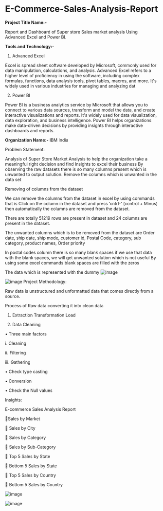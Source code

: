 # E-Commerce-Sales-Analysis-Report
**Project Title Name:-**

Report and Dashboard of Super store Sales market analysis Using Advanced Excel and Power BI.

**Tools and Technology:-**

1.	Advanced Excel
   
Excel is spread sheet software developed by Microsoft, commonly used for data manipulation, calculations, and analysis. Advanced Excel refers to a higher level of proficiency in using the software, including complex formulas, functions, data analysis tools, pivot tables, macros, and more. It's widely used in various industries for managing and analyzing dat

2.	Power BI

Power BI is a business analytics service by Microsoft that allows you to connect to various data sources, transform and model the data, and create interactive visualizations and reports. It's widely used for data visualization, data exploration, and business intelligence. Power BI helps organizations make data-driven decisions by providing insights through interactive dashboards and reports.

**Organization Name:-** IBM India

Problem Statement: 

Analysis of Super Store Market Analysis to help the organization take a meaningful right decision and find Insights to excel their business
By observing the raw datasets there is so many columns present which is unwanted to output solution. Remove the columns which is unwanted in the data set

Removing of columns from the dataset

We can remove the columns from the dataset in excel by using commands that is Click on the column in the dataset and press ‘cntrl-’ (control + Minus) then automatically the columns are removed from the dataset.

There are totally 51219 rows are present in dataset and 24 columns are present in the dataset.

The unwanted columns which is to be removed from the dataset are
Order date, ship date, ship mode, customer id, Postal Code, category, sub category, product names, Order priority

In postal codes column there is so many blank spaces if we use that data with the blank spaces, we will get unwanted solution which is not useful
By using some excel commands blank spaces are filled with the zeros

The data which is represented with the dummy
![image](https://github.com/TanniruShreya/E-Commerce-Sales-Analysis-Report/assets/132294967/8da0afac-4772-4d34-b0c7-6a3fabcf996e)

![image](https://github.com/TanniruShreya/E-Commerce-Sales-Analysis-Report/assets/132294967/32552477-4b02-40a8-8862-8f680db4f2ba)
Project Methodology:

Raw data is unstructured and unformatted data that comes directly from a source.

Process of Raw data converting it into clean data

1.	Extraction Transformation Load
  
2.	Data Cleaning 

•	Three main factors

i.	Cleaning

ii.	Filtering

iii.	Gathering

•	Check type casting

•	Conversion

•	Check the Null values

 Insights:
 
 E-commerce Sales Analysis Report

Sales by Market

	Sales by City

	Sales by Category

	Sales by Sub-Category

	Top 5 Sales by State 

	Bottom 5 Sales by State

	Top 5 Sales by Country

	Bottom 5 Sales by Country

![image](https://github.com/TanniruShreya/E-Commerce-Sales-Analysis-Report/assets/132294967/3d4f84ab-302e-431c-b368-4e7a325fded5)


![image](https://github.com/TanniruShreya/E-Commerce-Sales-Analysis-Report/assets/132294967/d481a0ee-625e-4ba5-8388-9a5cfe76dda7)













